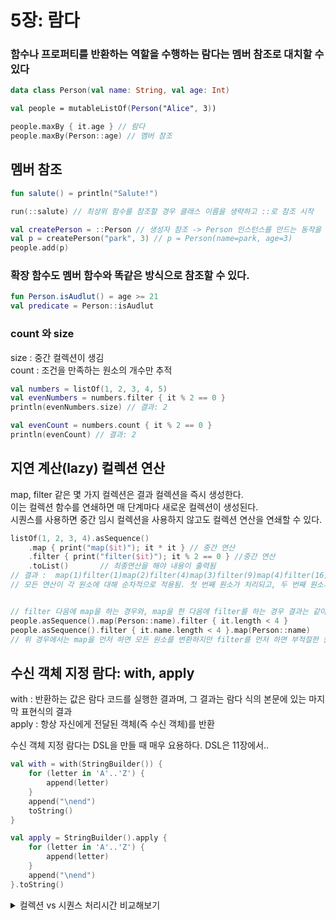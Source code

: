 # 5장: 람다

### 함수나 프로퍼티를 반환하는 역할을 수행하는 람다는 멤버 참조로 대치할 수 있다

```kotlin
data class Person(val name: String, val age: Int)

val people = mutableListOf(Person("Alice", 3))

people.maxBy { it.age } // 람다
people.maxBy(Person::age) // 멤버 참조

```

## 멤버 참조

```kotlin
fun salute() = println("Salute!")

run(::salute) // 최상위 함수를 참조할 경우 클래스 이름을 생략하고 ::로 참조 시작

val createPerson = ::Person // 생성자 참조 -> Person 인스턴스를 만드는 동작을 값으로 저장
val p = createPerson("park", 3) // p = Person(name=park, age=3)
people.add(p)
```

### 확장 함수도 멤버 함수와 똑같은 방식으로 참조할 수 있다.

```kotlin
fun Person.isAudlut() = age >= 21
val predicate = Person::isAudlut
```

### count 와 size

size : 중간 컬렉션이 생김  
count : 조건을 만족하는 원소의 개수만 추적

```kotlin
val numbers = listOf(1, 2, 3, 4, 5)
val evenNumbers = numbers.filter { it % 2 == 0 }
println(evenNumbers.size) // 결과: 2

val evenCount = numbers.count { it % 2 == 0 }
println(evenCount) // 결과: 2

```

## 지연 계산(lazy) 컬렉션 연산

map, filter 같은 몇 가지 컬렉션은 결과 컬렉션을 즉시 생성한다.   
이는 컬렉션 함수를 연쇄하면 매 단계마다 새로운 컬렉션이 생성된다.  
시퀀스를 사용하면 중간 임시 컬렉션을 사용하지 않고도 컬렉션 연산을 연쇄할 수 있다.

```kotlin
listOf(1, 2, 3, 4).asSequence()
    .map { print("map($it)"); it * it } // 중간 연산
    .filter { print("filter($it)"); it % 2 == 0 } //중간 연산
    .toList()       // 최종연산을 해야 내용이 출력됨
// 결과 :  map(1)filter(1)map(2)filter(4)map(3)filter(9)map(4)filter(16)
// 모든 연산이 각 원소에 대해 순차적으로 적용됨. 첫 번째 원소가 처리되고, 두 번째 원소가 처리


// filter 다음에 map을 하는 경우와, map을 한 다음에 filter를 하는 경우 결과는 같아도 수행해야하는 변환의 전체 횟수가 다를 수 있다.
people.asSequence().map(Person::name).filter { it.length < 4 }
people.asSequence().filter { it.name.length < 4 }.map(Person::name)
// 위 경우에서는 map을 먼저 하면 모든 원소를 변환하지만 filter를 먼저 하면 부적절한 원소를 먼제 제외한다.

```

## 수신 객체 지정 람다: with, apply

with : 반환하는 값은 람다 코드를 실행한 결과며, 그 결과는 람다 식의 본문에 있는 마지막 표현식의 결과  
apply : 항상 자신에게 전달된 객체(즉 수신 객체)를 반환

수신 객체 지정 람다는 DSL을 만들 때 매우 요용하다. DSL은 11장에서..

```kotlin
val with = with(StringBuilder()) {
    for (letter in 'A'..'Z') {
        append(letter)
    }
    append("\nend")
    toString()
}

val apply = StringBuilder().apply {
    for (letter in 'A'..'Z') {
        append(letter)
    }
    append("\nend")
}.toString()

```

<details>
<summary>
컬렉션 vs 시퀀스 처리시간 비교해보기
</summary>

### 1. 원소가 개수가 적을 때 (1~1,000)

```kotlin
// 일반 컬렉션
val startTime = System.currentTimeMillis()
val memoryUsed = measureMemoryUsage {
    (1..1_000)
        .filter { it % 3 == 0 }
        .map { it * 2 }
        .toList()
}
val endTime = System.currentTimeMillis()
```

```kotlin
// 시퀀스 사용
val startTime = System.currentTimeMillis()
val memoryUsed = measureMemoryUsage {
    (1..1_000_000)
        .filter { it % 3 == 0 }
        .map { it * 2 }
        .toList()
}
val endTime = System.currentTimeMillis()
```

결과

```kotlin
일반 컬렉션 처리 시간 : 3 ms
        일반 컬렉션 메모리 사용량 : 424,560 bytes
        시퀀스 처리 시간: 7 ms
        시퀀스 메모리 사용량: 845,728 bytes  
```

### 2. 원소 개수가 많을 때 (1 ~ 100,000,000)

```kotlin
// 일반 컬렉션
(1..100_000_000)
    .filter { it % 3 == 0 }
    .map { it * 2 }
    .toList()
```

```kotlin
// 시퀀스
(1..100_000_000).asSequence()
    .filter { it % 3 == 0 }
    .map { it * 2 }
    .toList()

```

결과

```kotlin
일반 컬렉션 처리 시간 : 1166 ms
        일반 컬렉션 메모리 사용량 : 1,967,128,576 bytes
        시퀀스 처리 시간: 1013 ms
        시퀀스 메모리 사용량: 1,218,447,360 bytes  
```

결론

```
원소의 개수가 적을 때는 일반적인 컬렉션을 사용하는게 좋다!

지금은 각 원소마다 간단한 산술연산만 해주고 있지만, 복잡한 로직이 들어가면 더 유의미한 값이 출력될 것 같다.  
```

</details>
